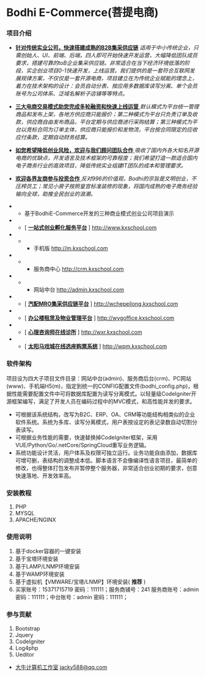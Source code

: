 # Bodhi E-Commerce(菩提电商)

### 项目介绍
 - **[针对传统实业公司，快速搭建成熟的B2B集采供应链](http://www.js715.com)**  _适用于中小传统企业，只需创始人、UI、前端、后端，四人即可开始快速开发运营，大幅降低团队成员要求，搭建可靠的toB企业集采供应链。非常适合在当下经济环境低落的阶段，实企创业项目0-1快速开发，上线运营。我们提供的是一套符合互联网发展规律方案，不仅仅是一套开源电商，项目建立在为传统企业赋能的理念上，着力在技术架构的设计：会员自动分表、按应用多数据库读写分离、单个会员账号为公司体系、泛域名解析子店铺等等特点。_ 
- [ **三大电商交易模式助您完成多轮融资和快速上线运营** ](http://www.js715.com) _默认模式为平台统一管理商品和发布上架，各地方供应商只能报价；第二种模式为平台只负责订单及收款，供应商自由发布商品，平台定期与供应商进行采购结算；第三种模式为平台以竞标合同为订单主体，供应商只能报价和发物流，平台按合同限定的应收应付条款，定期自动财务结算。_ 
- [ **如您希望降低创业风险，欢迎与我们顾问团队合作** ](http://www.js715.com) _吸收了国内外各大知名开源电商的优缺点，开发语言及技术框架的可靠程度；我们希望打造一款适合国内电子商务行业的高效项目，降低传统实业组建IT团队的成本和管理要求。_ 
- [ **欢迎各界友商参与投资合作** ](http://www.js715.com) _反对996的价值观，Bodhi的宗旨是文明创业，不压榨员工；常见小房子按照皇宫标准装修的现象，将国内成熟的电子商务经验输向全球，助推全民创业的浪潮。_ 

- - 基于BodhiE-Commerce开发的三种商业模式创业公司项目演示
- -  [ **[一站式创业孵化服务平台](http://www.js715.com)** ] http://www.kxschool.com  
- - -  手机版 http://m.kxschool.com 
- - -  服务商中心 http://crm.kxschool.com 
- - -  网站中台 http://admin.kxschool.com
- -  [ **[汽配MRO集采供应链平台](http://www.js715.com)** ] http://wchepeilong.kxschool.com
- -  [ **[办公楼租赁及物业管理平台](http://www.js715.com)** ] http://wygoffice.kxschool.com
- -  [ **[心理咨询师在线诊所](http://www.js715.com)** ] http://wxr.kxschool.com
- -  [ **[太阳马戏城在线选座购票系统](http://www.js715.com)** ] http://wpm.kxschool.com

### 软件架构
项目设为四大子项目文件目录：网站中台(admin)、服务商后台(crm)、PC网站(www)、手机端H5(m)，指定到统一的CONFIG配置文件(bodhi_config.php)，根据性能需要配置文件中可将数据库配置为读写分离模式。以轻量级CodeIgniter开源框架编写，满足了开发人员在编码过程中的MVC模式，和高性能并发的要求。
- 可根据该系统结构，改写为B2C、ERP、OA、CRM等功能结构相类似的企业软件系统。系统为多库、读写分离模式，用户表按设定的表记录数自动切割分表读写。
- 可根据业务性能的需要，快速替换掉CodeIgniter框架，采用VUE/Python/Go/.netCore/SpringCloud重写业务逻辑。
- 系统功能设计灵活，用户体系及权限可独立运行。业务功能自由添加，数据库可增可删，表结构的调整成本低。脚本语言不会像编译性语言项目，最简单的修改，也得整体打包发布并暂停整个服务器，非常适合创业初期的要求，创意快速落地、开发效率高。

### 安装教程

1.  PHP
2.  MYSQL
3.  APACHE/NGINX

### 使用说明

1.  基于docker容器的一键安装
2.  基于宝塔环境安装
3.  基于LAMP/LNMP环境安装
4.  基于WAMP环境安装
5.  基于虚拟机【VMWARE/宝塔/LNMP】环境安装( **推荐** )
6.  买家账号：15371715719 密码：111111；服务商铺号：241 服务商账号：admin 密码：111111；中台账号：admin 密码：111111；

### 参与贡献

1.  Bootstrap
2.  Jquery
3.  CodeIgniter
4.  Log4php
5.  Ueditor

 - [大牛计算机工作室](http://www.js715.com)  jacky588@qq.com
